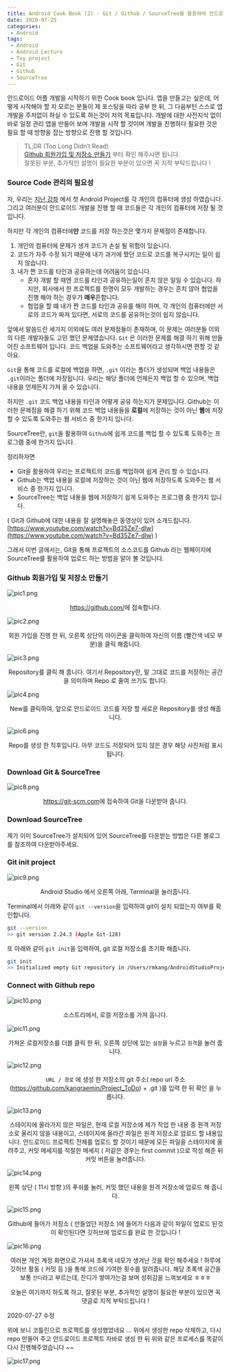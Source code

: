```yaml
---
title: Android Cook Book (2) - Git / Github / SourceTree를 활용하여 안드로이드 코드 관리하기
date: 2020-07-25
categories:
 - Android
tags:
 - Android
 - Android Lecture
 - Toy project
 - Git
 - Github
 - SourceTree
---
```


안드로이드 어플 개발을 시작하기 위한 Cook book 입니다. 앱을 만들고는 싶은데, 어떻게 시작해야 할 지 모르는 분들이 제 포스팅을 따라 공부 한 뒤, 그 다음부턴 스스로 앱개발을 주저없이 하실 수 있도록 하는것이 저의 목표입니다. 개발에 대한 사전지식 없이 바로 일정 관리 앱을 만들어 보며 개발을 시작 할 것이며 개발을 진행하다 필요한 것은 필요 할 때 방향을 잡는 방향으로 진행 할 것입니다.

<!-- more -->

> TL;DR (Too Long Didn’t Read)
> <br><a class="nav-link" href="#github-회원가입-및-저장소-만들기"><span class="nav-text">Github 회원가입 및 저장소 만들기</span></a> 부터 확인 해주시면 됩니다.
> <br>잘못된 부분, 추가적인 설명이 필요한 부분이 있으면 꼭 지적 부탁드립니다 !

### Source Code 관리의 필요성

 자, 우리는 [지난 강좌](https://kangraemin.github.io/android/2020/07/23/Make-android-project/) 에서 첫 Android Project를 각 개인의 컴퓨터에 생성 하였습니다. 그리고 여러분이 안드로이드 개발을 진행 할 때 코드들은 각 개인의 컴퓨터에 저장 될 것입니다. 

 하지만 각 개인의 컴퓨터에**만** 코드를 저장 하는것은 몇가지 문제점이 존재합니다.

1. 개인의 컴퓨터에 문제가 생겨 코드가 손실 될 위험이 있습니다. 
2. 코드가 자주 수정 되기 때문에 내가 과거에 짰던 코드로 코드를 복구시키는 일이 쉽지 않습니다. 
3. 내가 짠 코드를 타인과 공유하는데 어려움이 있습니다. 
    - 혼자 개발 할 때엔 코드를 타인과 공유하는일이 흔치 않은 일일 수 있습니다. 하지만, 회사에서 한 프로젝트를 한명이 모두 개발하는 경우는 흔치 않아 협업을 진행 해야 하는 경우가 **매우**흔합니다.
    - 협업을 할 떄 내가 짠 코드를 타인과 공유를 해야 하며, 각 개인의 컴퓨터에만 서로의 코드가 짜져 있다면, 서로의 코드를 공유하는것이 쉽지 않습니다.

앞에서 말씀드린 세가지 이외에도 여러 문제점들이 존재하며, 이 문제는 여러분들 이외의 다른 개발자들도 고민 했던 문제였습니다. `Git` 은 이러한 문제를 해결 하기 위해 만들어진 소프트웨어 입니다. 코드 백업을 도와주는 소프트웨어라고 생각하시면 편할 것 같아요. 

`Git`을 통해 코드를 로컬에 백업을 하면, `.git` 이라는 폴더가 생성되며 백업 내용들은 `.git`이라는 폴더에 저장됩니다. 우리는 해당 폴더에 언제든지 백업 할 수 있으며, 백업 내용을 언제든지 가져 올 수 있습니다. 

하지만 `.git` 코드 백업 내용을 타인과 어떻게 공유 하는지가 문제입니다. Github는 이러한 문제점을 해결 하기 위해 코드 백업 내용들을 **로컬**에 저장하는 것이 아닌 **웹**에 저장할 수 있도록 도와주는 웹 서비스 중 한가지 입니다.

SourceTree란, `git`을 활용하여 `Github`에 쉽게 코드를 백업 할 수 있도록 도와주는 프로그램 중에 한가지 입니다. 

정리하자면

- Git을 활용하여 우리는 프로젝트의 코드를 백업하여 쉽게 관리 할 수 있습니다.
- Github는 백업 내용을 로컬에 저장하는 것이 아닌 웹에 저장하도록 도와주는 웹 서비스 중 한가지 입니다.
- SourceTree는 백업 내용을 웹에 저장하기 쉽게 도와주는 프로그램 중 한가지 입니다.

 ( Git과 Github에 대한 내용을 잘 설명해놓은 동영상이 있어 소개드립니다. [https://www.youtube.com/watch?v=Bd35Ze7-dIw](https://www.youtube.com/watch?v=Bd35Ze7-dIw) )

그래서 이번 글에서는, Git을 통해 프로젝트의 소스코드를 Github 라는 웹페이지에 SourceTree를 활용하여 업로드 하는 방법을 알아 볼 것입니다. 

### Github 회원가입 및 저장소 만들기

![pic1.png](/assets/images/posts/2020-07-25-Git-Github-SourceTree/pic1.png)<center><a href="https://github.com/">https://github.com/</a>에 접속합니다.</center>

![pic2.png](/assets/images/posts/2020-07-25-Git-Github-SourceTree/pic2.png)<center>회원 가입을 진행 한 뒤, 오른쪽 상단의 아이콘을 클릭하여 자신의 이름 (빨간색 네모 부분)을 클릭 해줍니다.</center>

![pic3.png](/assets/images/posts/2020-07-25-Git-Github-SourceTree/pic3.png)<center>Repository를 클릭 해 줍니다. 여기서 Repository란, 말 그대로 코드를 저장하는 공간을 의미하며 Repo 로 줄여 쓰기도 합니다. </center>

![pic4.png](/assets/images/posts/2020-07-25-Git-Github-SourceTree/pic4.png)<center>New를 클릭하여, 앞으로 안드로이드 코드를 저장 할 새로운 Repository를 생성 해줍니다.</center>

![pic6.png](/assets/images/posts/2020-07-25-Git-Github-SourceTree/pic6.png)<center>Repo를 생성 한 직후입니다. 아무 코드도 저장되어 있지 않은 경우 해당 사진처럼 표시됩니다.</center>

### Download Git & SourceTree 

![pic8.png](/assets/images/posts/2020-07-25-Git-Github-SourceTree/pic8.png)<center><a href="https://git-scm.com">https://git-scm.com</a>에 접속하여 Git을 다운받아 줍니다.</center>

### Download SourceTree

제가 이미 SourceTree가 설치되어 있어 SourceTree를 다운받는 방법은 다른 블로그를 참조하여 다운받아주세요. 

### Git init project

![pic9.png](/assets/images/posts/2020-07-25-Git-Github-SourceTree/pic9.png)<center>Android Studio 에서 오른쪽 아래, Terminal을 눌러줍니다.</center>

Terminal에서 아래와 같이 `git --version`을 입력하여 git이 설치 되었는지 여부를 확인합니다.

```bash
git --version
>> git version 2.24.3 (Apple Git-128)
```

또 아래와 같이 `git init`을 입력하여, git 로컬 저장소를 초기화 해줍니다. 

```bash
git init
>> Initialized empty Git repository in /Users/rmkang/AndroidStudioProjects/RaeminToDoApp/.git/
```

### Connect with Github repo

![pic10.png](/assets/images/posts/2020-07-25-Git-Github-SourceTree/pic10.png)<center>소스트리에서, 로컬 저장소를 가져 옵니다.</center>

![pic11.png](/assets/images/posts/2020-07-25-Git-Github-SourceTree/pic11.png)<center>가져온 로컬저장소를 더블 클릭 한 뒤, 오른쪽 상단에 있는 `설정`을 누르고 `원격`을 눌러 줍니다.</center>

![pic12.png](/assets/images/posts/2020-07-25-Git-Github-SourceTree/pic12.png)<center>`URL / 경로` 에 생성 한 저장소의 git 주소( repo url 주소 (https://github.com/kangraemin/Project_ToDo) + .git )를 입력 한 뒤 확인 을 누릅니다.</center>

![pic13.png](/assets/images/posts/2020-07-25-Git-Github-SourceTree/pic13.png)<center>스테이지에 올라가지 않은 파일은, 현재 로컬 저장소에 제가 작업 한 내용 중 원격 저장소로 올리지 않을 내용이고, 스테이지에 올라간 파일은 원격 저장소로 업로드 할 내용입니다. 안드로이드 프로젝트 전체를 업로드 할 것이기 때문에 모든 파일을 스테이지에 올려주고, 커밋 메세지를 적절한 메세지 ( 저같은 경우는 first commit )으로 작성 해준 뒤 커밋 버튼을 눌러줍니다.</center>

![pic14.png](/assets/images/posts/2020-07-25-Git-Github-SourceTree/pic14.png)<center>왼쪽 상단 ( 11시 방향 )의 푸쉬를 눌러, 커밋 했던 내용을 원격 저장소에 업로드 해 줍니다.</center>

![pic15.png](/assets/images/posts/2020-07-25-Git-Github-SourceTree/pic15.png)<center>Github에 들어가 저장소 ( 만들었던 저장소 )에 들어가 다음과 같이 파일이 업로드 된것이 확인된다면 깃허브에 업로드를 완료 한 것입니다 !</center>

![pic16.png](/assets/images/posts/2020-07-25-Git-Github-SourceTree/pic16.png)<center>여러분 개인 계정 화면으로 가셔셔 초록색 네모가 생겨난 것을 확인 해주세요 ! 하루에 깃허브 활동 ( 커밋 등 )을 통해 코드에 기여한 횟수를 알려줍니다. 해당 초록색 공간을 보통 `잔디`라고 부르는데, 잔디가 쌓여가는걸 보며 성취감을 느껴보세요 ㅎㅎㅎ</center>

<center>오늘은 여기까지 하도록 하고, 잘못된 부분, 추가적인 설명이 필요한 부분이 있으면 꼭 댓글로 지적 부탁드립니다 !</center>

2020-07-27 수정

위에 보니 코틀린으로 프로젝트를 생성했었네요 ... 위에서 생성한 repo 삭제하고, 다시 repo 만들어 주고 안드로이드 프로젝트 자바로 생성 한 뒤 위와 같은 프로세스를 똑같이 다시 진행해주었습니다 ~~ 

![pic17.png](/assets/images/posts/2020-07-25-Git-Github-SourceTree/pic17.png)